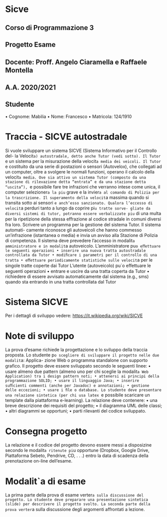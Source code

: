 # Sicve
## Corso di Programmazione 3
## Progetto Esame
## Docente: Proﬀ. Angelo Ciaramella e Raﬀaele Montella
## A.A. 2020/2021
## Studente
• Cognome: Mabilia
• Nome: Francesco
• Matricola: 124/1910

# Traccia - SICVE autostradale

Si vuole sviluppare un sistema SICVE (Sistema Informativo per il Controllo del-
la Velocit`a) autostradale, detto anche Tutor (vedi sotto). Il Tutor `e un sistema
per la misurazione della velocit`a media dei veicoli.
Il Tutor `e costituito da una serie di postazioni o sensori (Autovelox), che collegati
ad un computer, oltre a svolgere le normali funzioni, operano il calcolo della
velocit`a media.
Ove sia attivo un sistema Tutor (composto da una stazione di rilevazione detta
“entrata” e da una stazione detta “uscita”), `e possibile fare tre infrazioni che
verranno intese come unica, il computer selezioner`a la piu` grave e la invier`a al
comando di Polizia per la trascrizione.
Il superamento della velocit`a massima quando si transita sotto ai sensori `e
anch’esso sanzionato.
Qualora l’eccesso di velocit`a perduri tanto a lungo da coprire pi`u tratte sorve-
gliate da diversi sistemi di tutor, potranno essere verbalizzate piu` di una multa
per la ripetizione della stessa eﬀrazione al codice stradale in comuni diversi fra
loro.
Scrivere un programma per la gestione del sistema Tutor. Il sistema automati-
camente riconosce gli autoveicoli che hanno commesso un’infrazione (istantanea
o media) e invia un avviso alla Stazione di Polizia di competenza.
Il sistema deve prevedere l’accesso in modalit`a amministratore e in modalit`a
autoveicolo.
L’amministratore pu`o eﬀettuare le seguenti operazioni
• inserire una nuova tratta autostradale controllata da Tutor
• modiﬁcare i parametri per il controllo di una tratta
• eﬀettuare periodicamente statistiche sulle velocit`a per le singole tratte
coperte dai Tutor
L’utente (autoveicolo) pu`o eﬀettuare le seguenti operazioni
• entrare e uscire da una tratta coperta da Tutor
• richiedere di essere avvisato automaticamente dal sistema (e.g., sms) quando sta entrando in una tratta controllata dal Tutor

# Sistema SICVE
Per i dettagli di sviluppo vedere: https://it.wikipedia.org/wiki/SICVE

# Note di sviluppo
La prova d’esame richiede la progettazione e lo sviluppo della traccia proposta.
Lo studente p`o scegliere di sviluppare il progetto nelle due modalit`a: Applica-
zione Web o programma standalone con supporto graﬁco.
Il progetto deve essere sviluppato secondo le seguenti linee:
• usare almeno due pattern (almeno uno per chi sceglie la modalit`a Web
Application) tra i design pattern noti;
• attenersi ai principi della programmazione SOLID;
• usare il linguaggio Java;
• inserire suﬃcienti commenti (anche per Javadoc) e annotazioni;
• gestione delle eccezioni;
• usare i ﬁle o database.
Lo studente deve presentare una relazione sintetica (per chi usa latex `e possibile
scaricare un template dalla piattaforma e-learning). La relazione deve contenere:
• una breve descrizione dei requisiti del progetto;
• il diagramma UML delle classi;
• altri diagrammi se opportuni;
• parti rilevanti del codice sviluppato.


# Consegna progetto
La relazione e il codice del progetto devono essere messi a disposizine secondo le
modalit`a ritenute pi`u opportune (Dropbox, Google Drive, Piattaforma Sebeto,
Pendrive, CD, . . .) entro la data di scadenza della prenotazione on-line
dell’esame.

# Modalit`a di esame
La prima parte della prova di esame verter`a sulla discussione del progetto. Lo
studente deve preparare una presentazione sintetica (slide) per descrivere
il progetto svolto. La seconda parte della prova verter`a sulla discussione degli
argomenti aﬀrontati a lezione.
